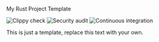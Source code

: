 My Rust Project Template

![Clippy check](https://github.com/unleashed/rust-template/workflows/Clippy%20check/badge.svg)
![Security audit](https://github.com/unleashed/rust-template/workflows/Security%20audit/badge.svg)
![Continuous integration](https://github.com/unleashed/rust-template/workflows/Continuous%20integration/badge.svg)

This is just a template, replace this text with your own.
